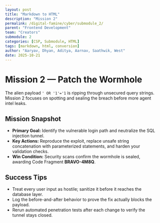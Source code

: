 ```yaml
---
layout: post
title: "Markdown to HTML"
description: "Mission 2"
permalink: /digital-famine/cyber/submodule_2/
parent: "Frontend Development"
team: "Creators"
submodule: 2
categories: [CSP, Submodule, HTML]
tags: [markdown, html, conversion]
author: "Aaryav, Dhyan, Aditya, Aarnav, Saathwik, West"
date: 2025-10-21
---
```


# Mission 2 — Patch the Wormhole

The alien payload `' OR '1'='1` is ripping through unsecured query strings. Mission 2 focuses on spotting and sealing the breach before more agent intel leaks.

## Mission Snapshot

- **Primary Goal:** Identify the vulnerable login path and neutralize the SQL injection tunnel.
- **Key Actions:** Reproduce the exploit, replace unsafe string concatenation with parameterized statements, and harden your validation checks.
- **Win Condition:** Security scans confirm the wormhole is sealed, awarding Code Fragment **BRAVO-4M8Q**.

## Success Tips

- Treat every user input as hostile; sanitize it before it reaches the database layer.
- Log the before-and-after behavior to prove the fix actually blocks the payload.
- Rerun automated penetration tests after each change to verify the tunnel stays closed.
